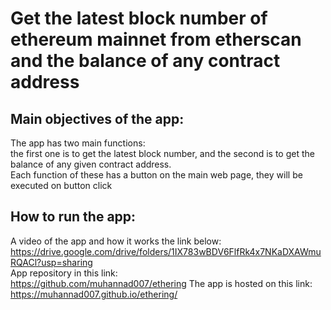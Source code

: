 # Get the latest block number of ethereum mainnet from etherscan and the balance of any contract address

## Main objectives of the app:

The app has two main functions:  
the first one is to get the latest block number, and the second is to get the balance of any given contract address.  
Each function of these has a button on the main web page, they will be executed on button click

## How to run the app:

A video of the app and how it works the link below:  
https://drive.google.com/drive/folders/1IX783wBDV6FlfRk4x7NKaDXAWmuRQACl?usp=sharing  
App repository in this link:  
https://github.com/muhannad007/ethering
The app is hosted on this link:  
https://muhannad007.github.io/ethering/
